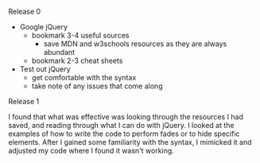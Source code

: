 Release 0

- Google jQuery
  - bookmark 3-4 useful sources
    - save MDN and w3schools resources as they are always abundant
  - bookmark 2-3 cheat sheets
- Test out jQuery
  - get comfortable with the syntax
  - take note of any issues that come along

Release 1

I found that what was effective was looking through the resources I had saved, and reading through what I can do with jQuery. I looked at the examples of how to write the code to perform fades or to hide specific elements. After I gained some familiarity with the syntax, I mimicked it and adjusted my code where I found it wasn't working.